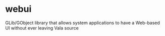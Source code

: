 # webui
GLib/GObject library that allows system applications to have a Web-based UI without ever leaving Vala source
